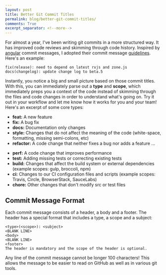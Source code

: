 ```yaml
---
layout: post
title: Better Git Commit Titles
permalink: blog/better-git-commit-titles/
comments: True
excerpt_separator: <!--more-->
---
```


For almost a year, I've been writing git commits in a more structured way. It has improved code reviews and skimming through code history. Inspired by [angular](https://github.com/angular/angular) commit messages, I adopted their commit message [guidelines](https://github.com/angular/angular/blob/master/CONTRIBUTING.md#-commit-message-guidelines). Here's an example:

`fix(release): need to depend on latest rxjs and zone.js`
`docs(changelog): update change log to beta.5`

Instantly, you notice a big and small picture based on those commit titles. With this, you can immediately parse out a **type** and **scope**, which immediately preps you a context of the code instead of skimming through the files and code changes in order to understand what's going on. Try it out in your workflow and let me know how it works for you and your team! Here's an excerpt of some core types:

- **feat:** A new feature
- **fix:** A bug fix
- **docs:** Documentation only changes
- **style:** Changes that do not affect the meaning of the code (white-space, formatting, missing semi-colons, etc)
- **refactor:** A code change that neither fixes a bug nor adds a feature
...
<!--more-->
- **perf:** A code change that improves performance
- **test:** Adding missing tests or correcting existing tests
- **build:** Changes that affect the build system or external dependencies (example scopes: gulp, broccoli, npm)
- **ci:** Changes to our CI configuration files and scripts (example scopes: Travis, Circle, BrowserStack, SauceLabs)
- **chore:** Other changes that don't modify src or test files

## Commit Message Format

Each commit message consists of a header, a body and a footer. The header has a special format that includes a type, a scope and a subject:
```
<type>(<scope>): <subject>
<BLANK LINE>
<body>
<BLANK LINE>
<footer>
The header is mandatory and the scope of the header is optional.
```
Any line of the commit message cannot be longer 100 characters! This allows the message to be easier to read on GitHub as well as in various git tools.
